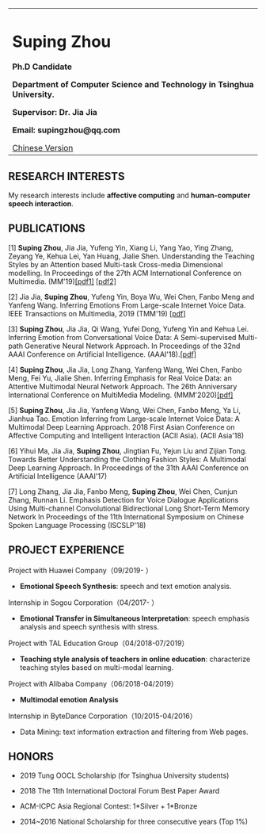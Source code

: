 <table border="0">
  <tr>
    <td width="100%">
      <h1>Suping Zhou</h1>
      <p><b>Ph.D Candidate</b></p>
      <p><b>Department of Computer Science and Technology in Tsinghua University. </b></p>
<!--       <h1>CONTACT INFO</h1>     -->
      <p><b>Supervisor: Dr. Jia Jia</b></p>
      <p><b>Email: supingzhou@qq.com</b></p>
      <a href="/index-ch.html">Chinese Version</a>
    </td>
<!--     <td width="25%">
      <img src="/zhengjianzhao.jpg" width="100%">      % 插入证件照代码
    <p><b>Chinese Version</b></p> 
    </td> -->
  </tr>
</table>

## RESEARCH INTERESTS

My research interests include **affective computing** and **human-computer speech interaction**.

## PUBLICATIONS


[1] **Suping Zhou**, Jia Jia, Yufeng Yin, Xiang Li, Yang Yao, Ying Zhang, Zeyang Ye, Kehua Lei, Yan Huang, Jialie Shen. Understanding the Teaching Styles by an Attention based Multi-task Cross-media Dimensional modelling. In Proceedings of the 27th ACM International Conference on Multimedia. (MM'19)[[pdf1]](https://hcsi.cs.tsinghua.edu.cn/Paper/Paper19/MM2019-ZHOUSUPING.pdf) [[pdf2]](https://dl.acm.org/doi/abs/10.1145/3343031.3351059)

[2] Jia Jia, **Suping Zhou**, Yufeng Yin, Boya Wu, Wei Chen, Fanbo Meng and Yanfeng Wang. Inferring Emotions From Large-scale Internet Voice Data. IEEE Transactions on Multimedia, 2019 (TMM'19) [[pdf]](https://hcsi.cs.tsinghua.edu.cn/Paper/Paper19/TMM19-zhousuping.pdf)

[3] **Suping Zhou**, Jia Jia, Qi Wang, Yufei Dong, Yufeng Yin and Kehua Lei. Inferring Emotion from Conversational Voice Data: A Semi-supervised Multi-path Generative Neural Network Approach. In Proceedings of the 32nd AAAI Conference on Artificial Intelligence. (AAAI'18).[[pdf]](https://www.aaai.org/ocs/index.php/AAAI/AAAI18/paper/viewFile/17236/15735)


[4] **Suping Zhou**, Jia Jia, Long Zhang, Yanfeng Wang, Wei Chen, Fanbo Meng, Fei Yu, Jialie Shen. Inferring Emphasis for Real Voice Data: an Attentive Multimodal Neural Network Approach. The 26th Anniversary International Conference on MultiMedia Modeling. (MMM'2020)[[pdf]](/MMM2020_zhousuping.pdf)

[5] **Suping Zhou**, Jia Jia, Yanfeng Wang, Wei Chen, Fanbo Meng, Ya Li, Jianhua Tao. Emotion Inferring from Large-scale Internet Voice Data: A Multimodal Deep Learning Approach. 2018 First Asian Conference on Affective Computing and Intelligent Interaction (ACII Asia). (ACII Asia'18)

[6] Yihui Ma, Jia Jia, **Suping Zhou**, Jingtian Fu, Yejun Liu and Zijian Tong. Towards Better Understanding the Clothing Fashion Styles: A Multimodal Deep Learning Approach. In Proceedings of the 31th AAAI Conference on Artificial Intelligence (AAAI'17)

[7] Long Zhang, Jia Jia, Fanbo Meng, **Suping Zhou**, Wei Chen, Cunjun Zhang, Runnan Li. Emphasis Detection for Voice Dialogue Applications Using Multi-channel Convolutional Bidirectional Long Short-Term Memory Network In Proceedings of the 11th International Symposium on Chinese Spoken Language Processing (ISCSLP'18)

## PROJECT EXPERIENCE
Project with Huawei Company（09/2019- ）

- **Emotional Speech Synthesis**: speech and text emotion analysis.

Internship in Sogou Corporation（04/2017- ）

- **Emotional Transfer in Simultaneous Interpretation**: speech emphasis analysis and speech synthesis with stress.

Project with TAL Education Group（04/2018-07/2019）

- **Teaching style analysis of teachers in online education**: characterize teaching styles based on multi-modal learning.

Project with Alibaba Company（06/2018-04/2019）

- **Multimodal emotion Analysis**

Internship in ByteDance Corporation（10/2015-04/2016）

- Data Mining: text information extraction and filtering from Web pages.

## HONORS

- 2019 Tung OOCL Scholarship (for Tsinghua University students)

- 2018 The 11th International Doctoral Forum Best Paper Award

- ACM-ICPC Asia Regional Contest: 1\*Silver + 1\*Bronze
 
- 2014~2016 National Scholarship for three consecutive years (Top 1%)
